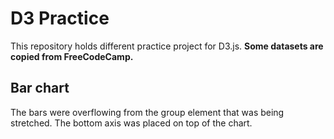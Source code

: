 # D3 Practice

This repository holds different practice project for D3.js.
**Some datasets are copied from FreeCodeCamp.**

## Bar chart
The bars were overflowing from the group element that was being stretched. The bottom axis was placed on top of the chart.
